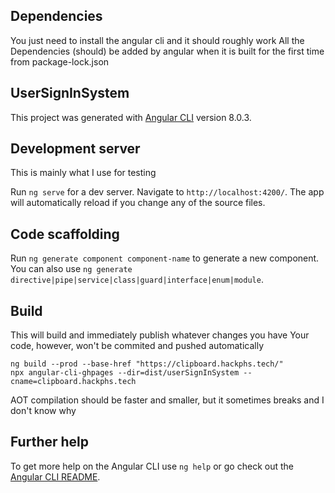 ## Dependencies

You just need to install the angular cli and it should roughly work
All the Dependencies (should) be added by angular when it is built for the first time from package-lock.json

## UserSignInSystem

This project was generated with [Angular CLI](https://github.com/angular/angular-cli) version 8.0.3.

## Development server
This is mainly what I use for testing

Run `ng serve` for a dev server. Navigate to `http://localhost:4200/`. The app will automatically reload if you change any of the source files.

## Code scaffolding

Run `ng generate component component-name` to generate a new component. You can also use `ng generate directive|pipe|service|class|guard|interface|enum|module`.

## Build
This will build and immediately publish whatever changes you have
Your code, however, won't be commited and pushed automatically
```
ng build --prod --base-href "https://clipboard.hackphs.tech/"
npx angular-cli-ghpages --dir=dist/userSignInSystem --cname=clipboard.hackphs.tech
```
AOT compilation should be faster and smaller, but it sometimes breaks and I don't know why

## Further help

To get more help on the Angular CLI use `ng help` or go check out the [Angular CLI README](https://github.com/angular/angular-cli/blob/master/README.md).
